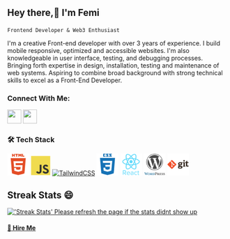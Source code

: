 ## Hey there,👋 I'm Femi

`Frontend Developer & Web3 Enthusiast`

I'm a creative Front-end developer with over 3 years of experience. I build mobile responsive, optimized and accessible websites. I'm also knowledgeable in user interface, testing, and debugging processes. Bringing forth expertise in design, installation, testing and maintenance of web systems. Aspiring to combine broad background with strong technical skills to excel as a Front-End Developer.

### Connect With Me:
<a href="https://www.linkedin.com/in/oluwafemi-akinruntan" target="_blank" rel="noreferrer"><img src="https://raw.githubusercontent.com/danielcranney/readme-generator/main/public/icons/socials/linkedin.svg" width="32" height="32" /></a> <a href="https://twitter.com/Iam_phemmyy" target="_blank" rel="noreferrer"><img src="https://raw.githubusercontent.com/danielcranney/readme-generator/main/public/icons/socials/twitter.svg" width="32" height="32" /></a></p>


### 🛠️ Tech Stack
  <p align="left">
                                <a href="https://developer.mozilla.org/en-US/docs/Glossary/HTML5" target="_blank" rel="noreferrer"><img src="https://github.com/devicons/devicon/blob/master/icons/html5/html5-plain-wordmark.svg" width="50" height="50" alt="HTML5" /></a>
                                <a href="https://developer.mozilla.org/en-US/docs/Web/JavaScript" target="_blank" rel="noreferrer"><img src="https://github.com/devicons/devicon/blob/master/icons/javascript/javascript-original.svg" width="45" height="45" alt="JavaScript" /></a>
                                <a href="https://tailwindcss.com/" target="_blank" rel="noreferrer"><img src="https://raw.githubusercontent.com/danielcranney/readme-generator/main/public/icons/skills/tailwindcss-colored.svg" width="50" height="50" alt="TailwindCSS" /></a>
                                <a href="https://www.w3.org/TR/CSS/#css" target="_blank" rel="noreferrer"><img src="https://github.com/devicons/devicon/blob/master/icons/css3/css3-plain-wordmark.svg" width="50" height="50" alt="CSS3" /></a>
                                <a href="https://www.w3.org/TR/CSS/#css" target="_blank" rel="noreferrer"><img src="https://github.com/devicons/devicon/blob/master/icons/react/react-original-wordmark.svg" width="50" height="50" alt="React" /></a>
                                <a href="https://www.w3.org/TR/CSS/#css" target="_blank" rel="noreferrer"><img src="https://github.com/devicons/devicon/blob/master/icons/wordpress/wordpress-original.svg" width="50" height="50" alt="Wordpress" /></a>
                                <a href="https://www.w3.org/TR/CSS/#css" target="_blank" rel="noreferrer"><img src="https://github.com/devicons/devicon/blob/master/icons/git/git-original-wordmark.svg" width="50" height="50" alt="Git" /></a>
                                
                                
 </p>



## Streak Stats 😄

<a href="https://github.com/Phemmy-Dev">
<img alt="'Streak Stats' Please refresh the page if the stats didnt show up" src="https://github-readme-streak-stats.herokuapp.com/?user=Phemmy-Dev&theme=dark">
</a>


#### [📩 Hire Me](mailto:oluwafemiakinruntan1@gmail.com)






<!---
Phemmy-Dev/Phemmy-Dev is a ✨ special ✨ repository because its `README.md` (this file) appears on your GitHub profile.
You can click the Preview link to take a look at your changes.
--->
